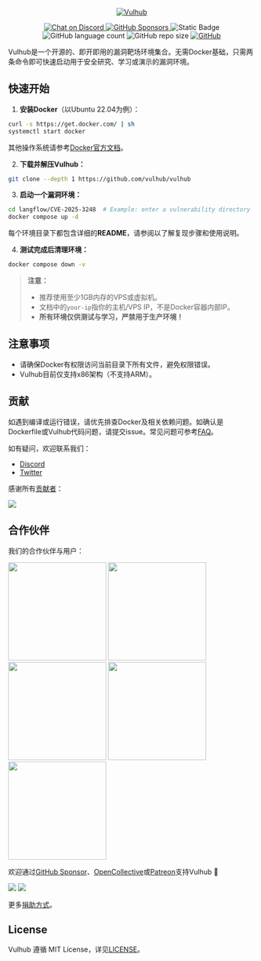 <!-- markdownlint-disable first-line-heading -->
<p align="center">
  <a href="https://vulhub.org" target="_blank">
    <img src=".github/assets/banner.png" alt="Vulhub" height="auto" />
  </a>
</p>

<p align="center">
  <a href="https://discord.gg/bQCpZEK" target="_blank">
    <img src="https://img.shields.io/discord/485505185167179778.svg" alt="Chat on Discord">
  </a>
  <a href="https://github.com/sponsors/phith0n" target="_blank">
    <img src="https://img.shields.io/github/sponsors/phith0n" alt="GitHub Sponsors">
  </a>
  <img alt="Static Badge" src="https://img.shields.io/badge/Environments-295-blue">
  <img alt="GitHub language count" src="https://img.shields.io/github/languages/count/vulhub/vulhub">
  <img alt="GitHub repo size" src="https://img.shields.io/github/repo-size/vulhub/vulhub">
  <a href="https://github.com/vulhub/vulhub/blob/master/LICENSE" target="_blank">
    <img src="https://img.shields.io/github/license/vulhub/vulhub.svg" alt="GitHub">
  </a>
</p>

Vulhub是一个开源的、即开即用的漏洞靶场环境集合。无需Docker基础，只需两条命令即可快速启动用于安全研究、学习或演示的漏洞环境。

## 快速开始

1. **安装Docker**（以Ubuntu 22.04为例）：

```bash
curl -s https://get.docker.com/ | sh
systemctl start docker
```

其他操作系统请参考[Docker官方文档](https://docs.docker.com/)。

2. **下载并解压Vulhub：**

```bash
git clone --depth 1 https://github.com/vulhub/vulhub
```

3. **启动一个漏洞环境：**

```bash
cd langflow/CVE-2025-3248  # Example: enter a vulnerability directory
docker compose up -d
```

每个环境目录下都包含详细的**README**，请参阅以了解复现步骤和使用说明。

4. **测试完成后清理环境：**

```bash
docker compose down -v
```

> **注意：**
> - 推荐使用至少1GB内存的VPS或虚拟机。
> - 文档中的`your-ip`指你的主机/VPS IP，不是Docker容器内部IP。
> - **所有环境仅供测试与学习，严禁用于生产环境！**

## 注意事项

- 请确保Docker有权限访问当前目录下所有文件，避免权限错误。
- Vulhub目前仅支持x86架构（不支持ARM）。

## 贡献

如遇到编译或运行错误，请优先排查Docker及相关依赖问题。如确认是Dockerfile或Vulhub代码问题，请提交issue。常见问题可参考[FAQ](https://vulhub.org/documentation/faq)。

如有疑问，欢迎联系我们：

- [Discord](https://discord.gg/bQCpZEK)
- [Twitter](https://twitter.com/vulhub)

感谢所有[贡献者](contributors.md)：

[![](https://opencollective.com/vulhub/contributors.svg?width=890&button=false)](https://github.com/vulhub/vulhub/graphs/contributors)

## 合作伙伴

我们的合作伙伴与用户：

<p>
  <a href="https://www.wangan.com/vulhub" target="_blank"><img src="https://vulhub.org/sponsor/wangan.png" width="200"></a>
  <a href="https://www.cvebase.com" target="_blank"><img src="https://vulhub.org/sponsor/cvebase.png" width="200"></a>
  <a href="https://www.huoxian.cn" target="_blank"><img src="https://vulhub.org/sponsor/huoxian.png" width="200"></a>
  <a href="https://www.chaitin.cn" target="_blank"><img src="https://vulhub.org/sponsor/chaitin.png" width="200"></a>
  <a href="https://xianzhi.aliyun.com/" target="_blank"><img src="https://vulhub.org/sponsor/aliyun.svg" width="200"></a>
</p>

欢迎通过[GitHub Sponsor](https://github.com/sponsors/phith0n)、[OpenCollective](https://opencollective.com/vulhub#backer)或[Patreon](https://www.patreon.com/bePatron?u=12677520)支持Vulhub 🙏

<p>
  <a href="https://github.com/sponsors/phith0n"><img src="https://opencollective.com/vulhub/backers.svg?width=138"></a>
  <a href="https://github.com/sponsors/phith0n"><img src="https://opencollective.com/vulhub/sponsors.svg?width=138"></a>
</p>

更多[捐助方式](http://vulhub.org)。

## License

Vulhub 遵循 MIT License，详见[LICENSE](LICENSE)。
